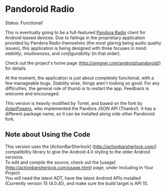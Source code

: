 Pandoroid Radio
===============
Status: Functional!

This is eventually going to be a full-featured [Pandora Radio](http://www.pandora.com/) client for Android-based devices.  Due to failings in the proprietary application provided by Pandora Radio themselves (the most glaring being audio quality issues), this application is being designed with three focuses in mind: _stability_, _intuitiveness_, and _configurability_ (in that order).

Check out the project's home page (http://aregner.com/android/pandoroid/) for details.

At the moment, the application is just about completely functional, with a few manageable bugs. Stability wise, things aren't looking so good. For any difficulties, the general rule of thumb is to restart the app. Feedback is welcome and encouraged.

This version is heavily modified by Tortel, and based on the fork by [dylanPowers](https://github.com/dylanPowers/pandoroid), who implemented the Pandora JSON API (Thanks!). It has a different package name, so it can be installed along side other Pandoroid fork.

## Note about Using the Code
This version uses the [ActionBarSherlock] (http://actionbarsherlock.com/) compatibility library to give the Android 4.0 styling to the older Android versions.  
To edit and compile the source, check out the [usage] (http://actionbarsherlock.com/usage.html) page, under Including In Your Project.  
You will need the latest ADT, have the latest Android APIs installed (Currently version 15 (4.0.4)), and make sure the build target is API 15.
